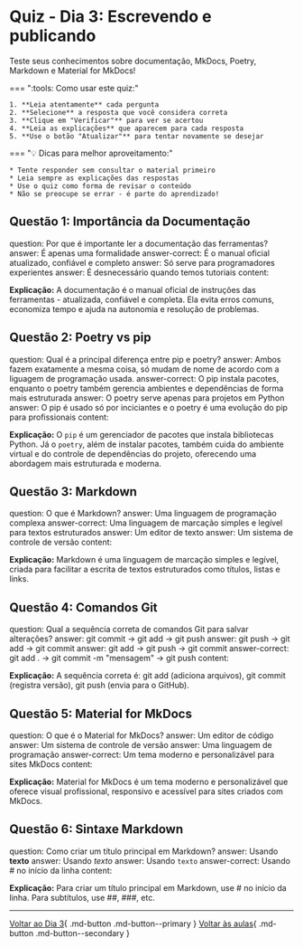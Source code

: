 # Quiz - Dia 3: Escrevendo e publicando

Teste seus conhecimentos sobre documentação, MkDocs, Poetry, Markdown e Material for MkDocs!

<div class="grid" markdown>

=== ":tools: Como usar este quiz:"

    1. **Leia atentamente** cada pergunta
    2. **Selecione** a resposta que você considera correta
    3. **Clique em "Verificar"** para ver se acertou
    4. **Leia as explicações** que aparecem para cada resposta
    5. **Use o botão "Atualizar"** para tentar novamente se desejar
    
=== ":bulb: Dicas para melhor aproveitamento:"

    * Tente responder sem consultar o material primeiro
    * Leia sempre as explicações das respostas
    * Use o quiz como forma de revisar o conteúdo
    * Não se preocupe se errar - é parte do aprendizado!

</div>

## Questão 1: Importância da Documentação

<?quiz?>
question: Por que é importante ler a documentação das ferramentas?
answer: É apenas uma formalidade
answer-correct: É o manual oficial atualizado, confiável e completo
answer: Só serve para programadores experientes
answer: É desnecessário quando temos tutoriais
content:
<p><strong>Explicação:</strong> A documentação é o manual oficial de instruções das ferramentas - atualizada, confiável e completa. Ela evita erros comuns, economiza tempo e ajuda na autonomia e resolução de problemas.</p>
<?/quiz?>


## Questão 2: Poetry vs pip

<?quiz?>
question: Qual é a principal diferença entre pip e poetry?
answer: Ambos fazem exatamente a mesma coisa, só mudam de nome de acordo com a liguagem de programação usada.
answer-correct: O pip instala pacotes, enquanto o poetry também gerencia ambientes e dependências de forma mais estruturada
answer: O poetry serve apenas para projetos em Python
answer: O pip é usado só por inciciantes e o poetry é uma evolução do pip para profissionais
content:
<p><strong>Explicação:</strong> O <code>pip</code> é um gerenciador de pacotes que instala bibliotecas Python. Já o <code>poetry</code>, além de instalar pacotes, também cuida do ambiente virtual e do controle de dependências do projeto, oferecendo uma abordagem mais estruturada e moderna.</p>
<?/quiz?>


## Questão 3: Markdown

<?quiz?>
question: O que é Markdown?
answer: Uma linguagem de programação complexa
answer-correct: Uma linguagem de marcação simples e legível para textos estruturados
answer: Um editor de texto
answer: Um sistema de controle de versão
content:
<p><strong>Explicação:</strong> Markdown é uma linguagem de marcação simples e legível, criada para facilitar a escrita de textos estruturados como títulos, listas e links.</p>
<?/quiz?>

## Questão 4: Comandos Git

<?quiz?>
question: Qual a sequência correta de comandos Git para salvar alterações?
answer: git commit → git add → git push
answer: git push → git add → git commit
answer: git add → git push → git commit
answer-correct: git add . → git commit -m "mensagem" → git push
content:
<p><strong>Explicação:</strong> A sequência correta é: git add (adiciona arquivos), git commit (registra versão), git push (envia para o GitHub).</p>
<?/quiz?>

## Questão 5: Material for MkDocs

<?quiz?>
question: O que é o Material for MkDocs?
answer: Um editor de código
answer: Um sistema de controle de versão
answer: Uma linguagem de programação
answer-correct: Um tema moderno e personalizável para sites MkDocs
content:
<p><strong>Explicação:</strong> Material for MkDocs é um tema moderno e personalizável que oferece visual profissional, responsivo e acessível para sites criados com MkDocs.</p>
<?/quiz?>

## Questão 6: Sintaxe Markdown

<?quiz?>
question: Como criar um título principal em Markdown?
answer: Usando **texto**
answer: Usando *texto*
answer: Usando `texto`
answer-correct: Usando # no início da linha
content:
<p><strong>Explicação:</strong> Para criar um título principal em Markdown, use # no início da linha. Para subtítulos, use ##, ###, etc.</p>
<?/quiz?>

---

[Voltar ao Dia 3](dia_03.md){ .md-button .md-button--primary }
[Voltar às aulas](../index.md){ .md-button .md-button--secondary } 